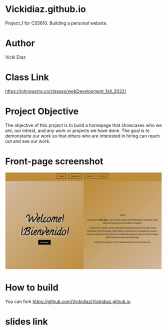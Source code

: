# Vickidiaz.github.io
Project_1 for CS5610. Building a personal website. 

# Author
Vicki Diaz

# Class Link
https://johnguerra.co/classes/webDevelopment_fall_2022/

# Project Objective
The objective of this project is to build a homepage that showcases who we are, our intrest, and any work or projects we have done. The goal is to demonstarte our work so that others who are interested in hiring can reach out and see our work. 

# Front-page screenshot 
![screentshot page](images/front_page_pic.png)

# How to build
You can fork https://github.com/Vickidiaz/Vickidiaz.github.io

# slides link